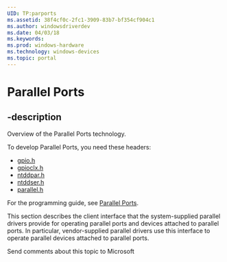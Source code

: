 ```yaml
---
UID: TP:parports
ms.assetid: 38f4cf0c-2fc1-3909-83b7-bf354cf904c1
ms.author: windowsdriverdev
ms.date: 04/03/18
ms.keywords: 
ms.prod: windows-hardware
ms.technology: windows-devices
ms.topic: portal
---
```


# Parallel Ports

## -description

Overview of the Parallel Ports technology.

To develop Parallel Ports, you need these headers:

 * [gpio.h](..\gpio\index.md)
 * [gpioclx.h](..\gpioclx\index.md)
 * [ntddpar.h](..\ntddpar\index.md)
 * [ntddser.h](..\ntddser\index.md)
 * [parallel.h](..\parallel\index.md)

For the programming guide, see [Parallel Ports](https://docs.microsoft.com/en-us/windows-hardware/drivers/parports).

This section describes the client interface that the system-supplied parallel drivers provide for operating parallel ports and devices attached to parallel ports. In particular, vendor-supplied parallel drivers use this interface to operate parallel devices attached to parallel ports.

Send comments about this topic to Microsoft


